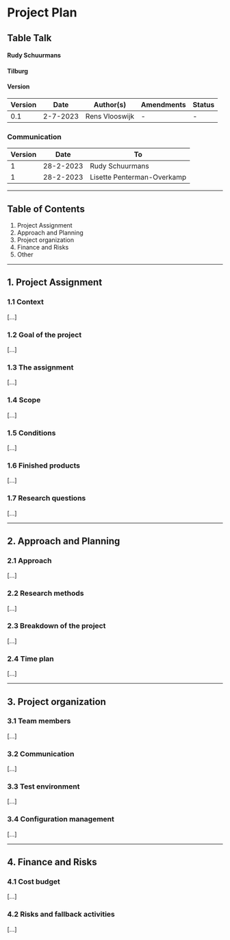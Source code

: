 # Project Plan

## Table Talk

#### Rudy Schuurmans

#### Tilburg

#### Version

|Version|Date|Author(s)|Amendments|Status|
|---|---|---|---|---|
|0.1|2-7-2023|Rens Vlooswijk|-|-|

### Communication

|Version|Date|To|
|---|---|---|
|1|28-2-2023|Rudy Schuurmans|
|1|28-2-2023|Lisette Penterman-Overkamp|

---

## Table of Contents

1. Project Assignment
2. Approach and Planning
3. Project organization
4. Finance and Risks
5. Other

---

## 1. Project Assignment

### 1.1 Context

[...]

### 1.2 Goal of the project

[...]

### 1.3 The assignment

[...]

### 1.4 Scope

[...]

### 1.5 Conditions

[...]

### 1.6 Finished products

[...]

### 1.7 Research questions

[...]

---

## 2. Approach and Planning

### 2.1 Approach

[...]

### 2.2 Research methods

[...]

### 2.3 Breakdown of the project

[...]

### 2.4 Time plan

[...]

---

## 3. Project organization

### 3.1 Team members

[...]

### 3.2 Communication

[...]

### 3.3 Test environment

[...]

### 3.4 Configuration management

[...]

---

## 4. Finance and Risks

### 4.1 Cost budget

[...]

### 4.2 Risks and fallback activities

[...]